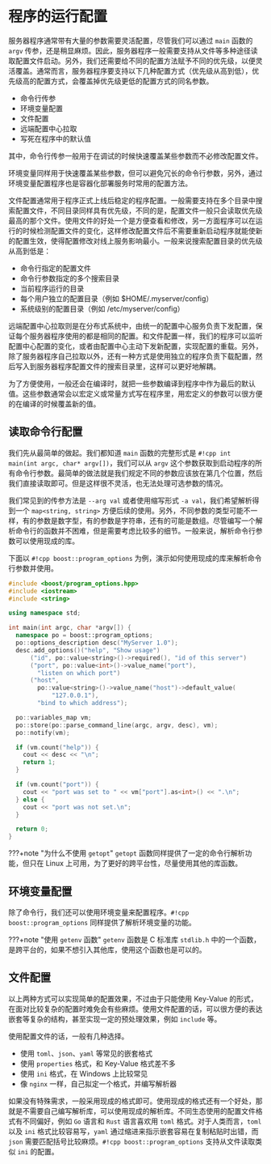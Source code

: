 # 程序的运行配置

服务器程序通常带有大量的参数需要灵活配置，尽管我们可以通过 `main` 函数的 `argv` 传参，还是稍显麻烦。因此，服务器程序一般需要支持从文件等多种途径读取配置文件启动。另外，我们还需要给不同的配置方法赋予不同的优先级，以便灵活覆盖。通常而言，服务器程序要支持以下几种配置方式（优先级从高到低），优先级高的配置方式，会覆盖掉优先级更低的配置方式的同名参数。

- 命令行传参
- 环境变量配置
- 文件配置
- 远端配置中心拉取
- 写死在程序中的默认值

其中，命令行传参一般用于在调试的时候快速覆盖某些参数而不必修改配置文件。

环境变量同样用于快速覆盖某些参数，但可以避免冗长的命令行参数，另外，通过环境变量配置程序也是容器化部署服务时常用的配置方法。

文件配置通常用于程序正式上线后稳定的程序配置。一般需要支持在多个目录中搜索配置文件，不同目录同样具有优先级，不同的是，配置文件一般只会读取优先级最高的那个文件。使用文件的好处一个是方便查看和修改，另一方面程序可以在运行的时候检测配置文件的变化，这样修改配置文件后不需要重新启动程序就能使新的配置生效，使得配置修改对线上服务影响最小。一般来说搜索配置目录的优先级从高到低是：

- 命令行指定的配置文件
- 命令行参数指定的多个搜索目录
- 当前程序运行的目录
- 每个用户独立的配置目录（例如 $HOME/.myserver/config）
- 系统级别的配置目录（例如 /etc/myserver/config）

远端配置中心拉取则是在分布式系统中，由统一的配置中心服务负责下发配置，保证每个服务器程序使用的都是相同的配置。和文件配置一样，我们的程序可以监听配置中心配置的变化，或者由配置中心主动下发新配置，实现配置的重载。另外，除了服务器程序自己拉取以外，还有一种方式是使用独立的程序负责下载配置，然后写入到服务器程序配置文件的搜索目录里，这样可以更好地解耦。

为了方便使用，一般还会在编译时，就把一些参数编译到程序中作为最后的默认值。这些参数通常会以宏定义或常量方式写在程序里，用宏定义的参数可以很方便的在编译的时候覆盖新的值。

## 读取命令行配置

我们先从最简单的做起。我们都知道 `main` 函数的完整形式是 `#!cpp int main(int argc, char* argv[])`，我们可以从 `argv` 这个参数获取到启动程序的所有命令行参数。最简单的做法就是我们规定不同的参数应该放在第几个位置，然后我们直接读取即可。但是这样很不灵活，也无法处理可选参数的情况。

我们常见到的传参方法是 `--arg val` 或者使用缩写形式 `-a val`，我们希望解析得到一个 `map<string, string>` 方便后续的使用。另外，不同参数的类型可能不一样，有的参数是数字型，有的参数是字符串，还有的可能是数组。尽管编写一个解析命令行的函数并不困难，但是需要考虑比较多的细节。一般来说，解析命令行参数可以使用现成的库。

下面以 `#!cpp boost::program_options` 为例，演示如何使用现成的库来解析命令行参数并使用。

```cpp
#include <boost/program_options.hpp>
#include <iostream>
#include <string>

using namespace std;

int main(int argc, char *argv[]) {
  namespace po = boost::program_options;
  po::options_description desc("MyServer 1.0");
  desc.add_options()("help", "Show usage")
      ("id", po::value<string>()->required(), "id of this server")
      ("port", po::value<int>()->value_name("port"),
        "listen on which port")
      ("host",
        po::value<string>()->value_name("host")->default_value(
            "127.0.0.1"),
        "bind to which address");

  po::variables_map vm;
  po::store(po::parse_command_line(argc, argv, desc), vm);
  po::notify(vm);

  if (vm.count("help")) {
    cout << desc << "\n";
    return 1;
  }

  if (vm.count("port")) {
    cout << "port was set to " << vm["port"].as<int>() << ".\n";
  } else {
    cout << "port was not set.\n";
  }

  return 0;
}
```

???+note "为什么不使用 `getopt`"
    `getopt` 函数同样提供了一定的命令行解析功能，但只在 Linux 上可用，为了更好的跨平台性，尽量使用其他的库函数。

## 环境变量配置

除了命令行，我们还可以使用环境变量来配置程序。`#!cpp boost::program_options` 同样提供了解析环境变量的功能。

???+note "使用 `getenv` 函数"
    `getenv` 函数是 C 标准库 `stdlib.h` 中的一个函数，是跨平台的，如果不想引入其他库，使用这个函数也是可以的。

## 文件配置

以上两种方式可以实现简单的配置效果，不过由于只能使用 Key-Value 的形式，在面对比较复杂的配置时难免会有些麻烦。使用文件配置的话，可以很方便的表达嵌套等复杂的结构，甚至实现一定的预处理效果，例如 `include` 等。

使用配置文件的话，一般有几种选择。

- 使用 `toml`、`json`、`yaml` 等常见的嵌套格式
- 使用 `properties` 格式，和 Key-Value 格式差不多
- 使用 `ini` 格式，在 Windows 上比较常见
- 像 `nginx` 一样，自己拟定一个格式，并编写解析器

如果没有特殊需求，一般采用现成的格式即可。使用现成的格式还有一个好处，那就是不需要自己编写解析库，可以使用现成的解析库。不同生态使用的配置文件格式有不同偏好，例如 `Go` 语言和 `Rust` 语言喜欢用 `toml` 格式。对于人类而言，`toml` 以及 `ini` 格式比较容易写，`yaml` 通过缩进来指示嵌套容易在复制粘贴时出错，而 `json` 需要匹配括号比较麻烦。`#!cpp boost::program_options` 支持从文件读取类似 `ini` 的配置。

